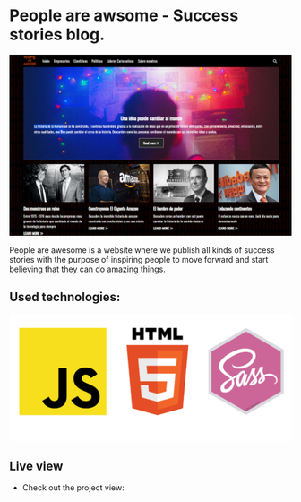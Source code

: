 # People are awsome - Success stories blog.

![Foto principal page](./imagenes/Foto-principal-page.PNG)

People are awesome is a website where we publish all kinds of success stories with the purpose of inspiring people to move forward and start believing that they can do amazing things.


## Used technologies:
![Used tecnologies](./imagenes/used-tecnologies.png)



## Live view

- Check out the project view: 